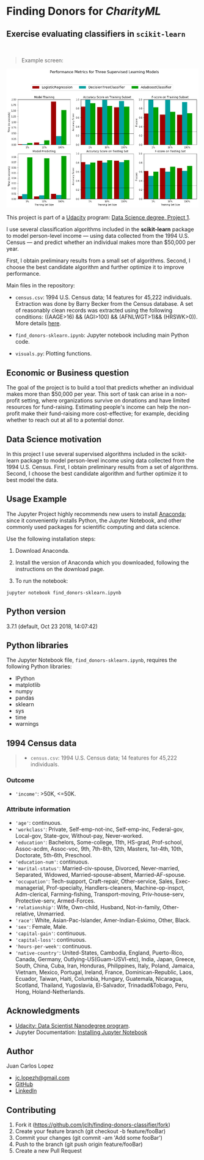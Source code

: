# Finding Donors for *CharityML*
## Exercise evaluating classifiers in `scikit-learn`
<br />

> Example screen:

<p align="center">
  <img src="screen-example.png" width="600" alt="Example" />
</p>

This project is part of a [Udacity](https://www.udacity.com/) program: [Data Science degree, Project 1](https://github.com/udacity/DSND_Term1).

I use several classification algorithms included in the **scikit-learn** package to model person-level income — using data collected from the 1994 U.S. Census — and predict whether an individual makes more than \$50,000 per year. 

First, I obtain preliminary results from a small set of algorithms. Second, I choose the best candidate algorithm and further optimize it to improve performance.

Main files in the repository:

- `census.csv`: 1994 U.S. Census data; 14 features for 45,222 individuals. Extraction was done by Barry Becker from the Census database. A set of reasonably clean records was extracted using the following conditions: ((AAGE>16) && (AGI>100) && (AFNLWGT>1)&& (HRSWK>0)). More details [here](https://archive.ics.uci.edu/ml/datasets/Census+Income).

- `find_donors-sklearn.ipynb`: Jupyter notebook including main Python code.

- `visuals.py`: Plotting functions.


## Economic or Business question

The goal of the project is to build a tool that predicts whether an individual makes more than \$50,000 per year. This sort of task can arise in a non-profit setting, where organizations survive on donations and have limited resources for fund-raising. Estimating people's income can help the non-profit make their fund-raising more cost-effective; for example, deciding whether to reach out at all to a potential donor.


## Data Science motivation

In this project I use several supervised algorithms included in the scikit-learn package to model person-level income using data collected from the 1994 U.S. Census. First, I obtain preliminary results from a set of algorithms. Second, I choose the best candidate algorithm and further optimize it to best model the data.


## Usage Example

The Jupyter Project highly recommends new users to install [Anaconda](https://www.anaconda.com/distribution/); since it conveniently installs Python, the Jupyter Notebook, and other commonly used packages for scientific computing and data science.

Use the following installation steps:

1. Download Anaconda.

2. Install the version of Anaconda which you downloaded, following the instructions on the download page.

3. To run the notebook:

```
jupyter notebook find_donors-sklearn.ipynb
```

## Python version

3.7.1 (default, Oct 23 2018, 14:07:42) 


## Python libraries

The Jupyter Notebook file, `find_donors-sklearn.ipynb`, requires the following Python libraries:

- IPython
- matplotlib
- numpy
- pandas
- sklearn
- sys
- time
- warnings


## 1994 Census data

> - `census.csv`: 1994 U.S. Census data; 14 features for 45,222 individuals.

### Outcome

- `'income'`: >50K, <=50K. 

### Attribute information

- `'age'`: continuous.
- `'workclass'`: Private, Self-emp-not-inc, Self-emp-inc, Federal-gov, Local-gov, State-gov, Without-pay, Never-worked. 
- `'education'`: Bachelors, Some-college, 11th, HS-grad, Prof-school, Assoc-acdm, Assoc-voc, 9th, 7th-8th, 12th, Masters, 1st-4th, 10th, Doctorate, 5th-6th, Preschool. 
- `'education-num'`: continuous. 
- `'marital-status'`: Married-civ-spouse, Divorced, Never-married, Separated, Widowed, Married-spouse-absent, Married-AF-spouse. 
- `'occupation'`: Tech-support, Craft-repair, Other-service, Sales, Exec-managerial, Prof-specialty, Handlers-cleaners, Machine-op-inspct, Adm-clerical, Farming-fishing, Transport-moving, Priv-house-serv, Protective-serv, Armed-Forces. 
- `'relationship'`: Wife, Own-child, Husband, Not-in-family, Other-relative, Unmarried. 
- `'race'`: White, Asian-Pac-Islander, Amer-Indian-Eskimo, Other, Black. 
- `'sex'`: Female, Male. 
- `'capital-gain'`: continuous. 
- `'capital-loss'`: continuous. 
- `'hours-per-week'`: continuous. 
- `'native-country'`: United-States, Cambodia, England, Puerto-Rico, Canada, Germany, Outlying-US(Guam-USVI-etc), India, Japan, Greece, South, China, Cuba, Iran, Honduras, Philippines, Italy, Poland, Jamaica, Vietnam, Mexico, Portugal, Ireland, France, Dominican-Republic, Laos, Ecuador, Taiwan, Haiti, Columbia, Hungary, Guatemala, Nicaragua, Scotland, Thailand, Yugoslavia, El-Salvador, Trinadad&Tobago, Peru, Hong, Holand-Netherlands.


## Acknowledgments

- [Udacity: Data Scientist Nanodegree program](https://www.udacity.com/course/data-scientist-nanodegree--nd025).
- Jupyter Documentation: [Installing Jupyter Notebook](https://jupyter.readthedocs.io/en/latest/install.html)


## Author

Juan Carlos Lopez

- jc.lopezh@gmail.com
- [GitHub](https://github.com/jclh/)
- [LinkedIn](https://www.linkedin.com/in/jclopezh/)


## Contributing

1. Fork it (https://github.com/jclh/finding-donors-classifier/fork)
2. Create your feature branch (git checkout -b feature/fooBar)
3. Commit your changes (git commit -am 'Add some fooBar')
4. Push to the branch (git push origin feature/fooBar)
5. Create a new Pull Request




























